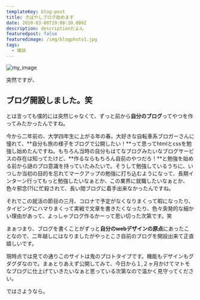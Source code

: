 ```yaml
---
templateKey: blog-post
title: きばやしブログ始めます
date: 2020-03-08T19:00:10.000Z
description: descriptionだよん
featuredpost: false
featuredimage: /img/blogphoto1.jpg
tags:
  - 雑談
---
```

![my_image](/img/blogphoto1.jpg)

突然ですが、

## ブログ開設しました。笑

とは言っても僕的には突然じゃなくて、ずっと前から**自分のブログ**ってやつを作ってみたかったんですね。

今から二年前の、大学四年生に上がる年の春。大好きな自転車系ブロガーさんに憧れて、**自分も旅の様子をブログで公開したい！**って思ってhtmlとcssを勉強し始めたんですね。もちろん当時の自分もはてなブログみたいなブログサービスの存在は知ってたけど、**作るならもちろん自前のやつだろ！**と勉強を始める前から謎のプロ意識を持っていたみたいで。そうして勉強しているうちに、いつしか当初の目的を忘れてマークアップの勉強に打ち込むようになって、長期インターン行ってもっと勉強したいなぁとか、この業界に就職したいなぁとか、色々邪念(?)に忙殺されて、長い間ブログに着手出来なかったんですね。

それでこの就活の節目の三月、コロナで予定がなくなりまくって暇になったり、タイピングにハマりまくって実戦で文章を書きたくなったり、色々突発的な細かい理由があって、よっしゃブログ作るかーって思い切った次第です。笑

まぁつまり、ブログを書くことがずっと**自分のwebデザインの原点**にあったことなので、二年越しにはなりましたがやっとこさ自前のブログを開設出来て正直嬉しいです。

現時点では見ての通りこのサイトは鬼のプロトタイプです。機能もデザインもグダグダなので。まぁとりあえず公開してみて、今日から１,２ヶ月かけてマトモなブログに仕上げていきたいなぁと思っている次第なので温かく見守ってください。

ではさようなら。
